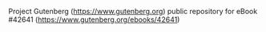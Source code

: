 Project Gutenberg (https://www.gutenberg.org) public repository for eBook #42641 (https://www.gutenberg.org/ebooks/42641)
